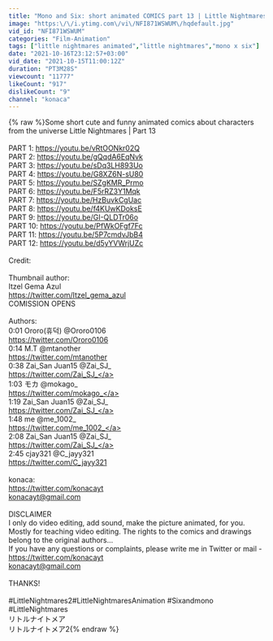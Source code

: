 ```yaml
---
title: "Mono and Six: short animated COMICS part 13 | Little Nightmares"
image: "https:\/\/i.ytimg.com\/vi\/NFI871WSWUM\/hqdefault.jpg"
vid_id: "NFI871WSWUM"
categories: "Film-Animation"
tags: ["little nightmares animated","little nightmares","mono x six"]
date: "2021-10-16T23:12:57+03:00"
vid_date: "2021-10-15T11:00:12Z"
duration: "PT3M28S"
viewcount: "11777"
likeCount: "917"
dislikeCount: "9"
channel: "konaca"
---
```

{% raw %}Some short cute and funny animated comics about characters from the universe Little Nightmares | Part 13<br /><br />PART 1: <a rel="nofollow" target="blank" href="https://youtu.be/vRtOONkr02Q">https://youtu.be/vRtOONkr02Q</a><br />PART 2: <a rel="nofollow" target="blank" href="https://youtu.be/gQqdA6EqNvk">https://youtu.be/gQqdA6EqNvk</a><br />PART 3: <a rel="nofollow" target="blank" href="https://youtu.be/sDq3LH893Uo">https://youtu.be/sDq3LH893Uo</a><br />PART 4: <a rel="nofollow" target="blank" href="https://youtu.be/G8XZ6N-sU80">https://youtu.be/G8XZ6N-sU80</a><br />PART 5: <a rel="nofollow" target="blank" href="https://youtu.be/SZgKMR_Prmo">https://youtu.be/SZgKMR_Prmo</a><br />PART 6: <a rel="nofollow" target="blank" href="https://youtu.be/F5rRZ3Y1Mqk">https://youtu.be/F5rRZ3Y1Mqk</a><br />PART 7: <a rel="nofollow" target="blank" href="https://youtu.be/HzBuvkCgUac">https://youtu.be/HzBuvkCgUac</a><br />PART 8: <a rel="nofollow" target="blank" href="https://youtu.be/f4KUwKDoksE">https://youtu.be/f4KUwKDoksE</a><br />PART 9: <a rel="nofollow" target="blank" href="https://youtu.be/GI-QLDTr06o">https://youtu.be/GI-QLDTr06o</a><br />PART 10: <a rel="nofollow" target="blank" href="https://youtu.be/PfWkOFgf7Fc">https://youtu.be/PfWkOFgf7Fc</a><br />PART 11: <a rel="nofollow" target="blank" href="https://youtu.be/5P7cmdvJbB4">https://youtu.be/5P7cmdvJbB4</a><br />PART 12: <a rel="nofollow" target="blank" href="https://youtu.be/d5yYVWrjUZc">https://youtu.be/d5yYVWrjUZc</a><br /><br />Credit:<br /><br />Thumbnail author:<br />Itzel Gema Azul<br /><a rel="nofollow" target="blank" href="https://twitter.com/Itzel_gema_azul">https://twitter.com/Itzel_gema_azul</a><br />COMISSION OPENS<br /><br />Authors:<br />0:01 Ororo(휴덕) @Ororo0106<br /><a rel="nofollow" target="blank" href="https://twitter.com/Ororo0106">https://twitter.com/Ororo0106</a><br />0:14 M.T @mtanother<br /><a rel="nofollow" target="blank" href="https://twitter.com/mtanother">https://twitter.com/mtanother</a><br />0:38 Zai_San Juan15 @Zai_SJ_<br /><a rel="nofollow" target="blank" href="https://twitter.com/Zai_SJ_">https://twitter.com/Zai_SJ_</a><br />1:03 モカ @mokago_<br /><a rel="nofollow" target="blank" href="https://twitter.com/mokago_">https://twitter.com/mokago_</a><br />1:19 Zai_San Juan15 @Zai_SJ_<br /><a rel="nofollow" target="blank" href="https://twitter.com/Zai_SJ_">https://twitter.com/Zai_SJ_</a><br />1:48  me @me_1002_<br /><a rel="nofollow" target="blank" href="https://twitter.com/me_1002_">https://twitter.com/me_1002_</a><br />2:08 Zai_San Juan15 @Zai_SJ_<br /><a rel="nofollow" target="blank" href="https://twitter.com/Zai_SJ_">https://twitter.com/Zai_SJ_</a><br />2:45 cjay321 @C_jayy321<br /><a rel="nofollow" target="blank" href="https://twitter.com/C_jayy321">https://twitter.com/C_jayy321</a><br /><br />konaca:<br /><a rel="nofollow" target="blank" href="https://twitter.com/konacayt">https://twitter.com/konacayt</a><br />konacayt@gmail.com<br /><br />DISCLAIMER<br />I only do video editing, add sound, make the picture animated, for you. Mostly for teaching video editing. The rights to the comics and drawings belong to the original authors...<br />If you have any questions or complaints, please write me in Twitter or mail - <br /><a rel="nofollow" target="blank" href="https://twitter.com/konacayt">https://twitter.com/konacayt</a><br />konacayt@gmail.com<br /><br />THANKS!<br /><br />#LittleNightmares2​​​ #LittleNightmaresAnimation​​​ #Sixandmono​​ #LittleNightmares<br />リトルナイトメア<br />リトルナイトメア2{% endraw %}
